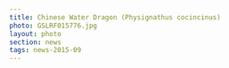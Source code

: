 ```yaml
--- 
title: Chinese Water Dragon (Physignathus cocincinus)
photo: GSLRF015776.jpg 
layout: photo 
section: news
tags: news-2015-09
---  
```

